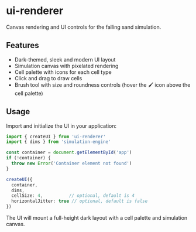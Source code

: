 # ui-renderer

Canvas rendering and UI controls for the falling sand simulation.

## Features

- Dark-themed, sleek and modern UI layout
- Simulation canvas with pixelated rendering
- Cell palette with icons for each cell type
- Click and drag to draw cells
- Brush tool with size and roundness controls (hover the 🖌️ icon above the cell palette)

## Usage

Import and initialize the UI in your application:

```ts
import { createUI } from 'ui-renderer'
import { dims } from 'simulation-engine'

const container = document.getElementById('app')
if (!container) {
  throw new Error('Container element not found')
}

createUI({
  container,
  dims,
  cellSize: 4,          // optional, default is 4
  horizontalJitter: true // optional, default is false
})
```

The UI will mount a full-height dark layout with a cell palette and simulation canvas.